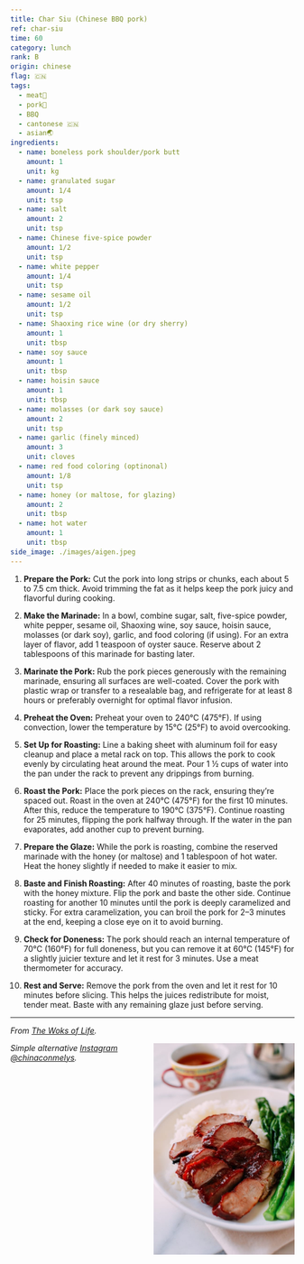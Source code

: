 ```yaml
---
title: Char Siu (Chinese BBQ pork)
ref: char-siu
time: 60
category: lunch
rank: B
origin: chinese
flag: 🇨🇳
tags:
  - meat🥩
  - pork🥓
  - BBQ
  - cantonese 🇨🇳
  - asian🌏
ingredients:
  - name: boneless pork shoulder/pork butt
    amount: 1
    unit: kg
  - name: granulated sugar
    amount: 1/4
    unit: tsp
  - name: salt
    amount: 2
    unit: tsp
  - name: Chinese five-spice powder
    amount: 1/2
    unit: tsp
  - name: white pepper
    amount: 1/4
    unit: tsp
  - name: sesame oil
    amount: 1/2
    unit: tsp
  - name: Shaoxing rice wine (or dry sherry)
    amount: 1
    unit: tbsp
  - name: soy sauce
    amount: 1
    unit: tbsp
  - name: hoisin sauce
    amount: 1
    unit: tbsp
  - name: molasses (or dark soy sauce)
    amount: 2
    unit: tsp
  - name: garlic (finely minced)
    amount: 3
    unit: cloves
  - name: red food coloring (optinonal)
    amount: 1/8
    unit: tsp
  - name: honey (or maltose, for glazing)
    amount: 2
    unit: tbsp
  - name: hot water
    amount: 1
    unit: tbsp
side_image: ./images/aigen.jpeg
---
```


1. **Prepare the Pork:** Cut the pork into long strips or chunks, each about 5 to 7.5 cm thick. Avoid trimming the fat as it helps keep the pork juicy and flavorful during cooking.
  
2. **Make the Marinade:** In a bowl, combine sugar, salt, five-spice powder, white pepper, sesame oil, Shaoxing wine, soy sauce, hoisin sauce, molasses (or dark soy), garlic, and food coloring (if using). For an extra layer of flavor, add 1 teaspoon of oyster sauce. Reserve about 2 tablespoons of this marinade for basting later.

3. **Marinate the Pork:** Rub the pork pieces generously with the remaining marinade, ensuring all surfaces are well-coated. Cover the pork with plastic wrap or transfer to a resealable bag, and refrigerate for at least 8 hours or preferably overnight for optimal flavor infusion.
4. **Preheat the Oven:** Preheat your oven to 240°C (475°F). If using convection, lower the temperature by 15°C (25°F) to avoid overcooking.

5. **Set Up for Roasting:** Line a baking sheet with aluminum foil for easy cleanup and place a metal rack on top. This allows the pork to cook evenly by circulating heat around the meat. Pour 1 ½ cups of water into the pan under the rack to prevent any drippings from burning.
   
6. **Roast the Pork:** Place the pork pieces on the rack, ensuring they’re spaced out. Roast in the oven at 240°C (475°F) for the first 10 minutes. After this, reduce the temperature to 190°C (375°F). Continue roasting for 25 minutes, flipping the pork halfway through. If the water in the pan evaporates, add another cup to prevent burning. 
7. **Prepare the Glaze:** While the pork is roasting, combine the reserved marinade with the honey (or maltose) and 1 tablespoon of hot water. Heat the honey slightly if needed to make it easier to mix.

8. **Baste and Finish Roasting:** After 40 minutes of roasting, baste the pork with the honey mixture. Flip the pork and baste the other side. Continue roasting for another 10 minutes until the pork is deeply caramelized and sticky. For extra caramelization, you can broil the pork for 2–3 minutes at the end, keeping a close eye on it to avoid burning.

9. **Check for Doneness:** The pork should reach an internal temperature of 70°C (160°F) for full doneness, but you can remove it at 60°C (145°F) for a slightly juicier texture and let it rest for 3 minutes. Use a meat thermometer for accuracy.

10. **Rest and Serve:** Remove the pork from the oven and let it rest for 10 minutes before slicing. This helps the juices redistribute for moist, tender meat. Baste with any remaining glaze just before serving.

---

_From [The Woks of Life](https://thewoksoflife.com/chinese-bbq-pork-cha-siu/)._

<img src="images/char_siu.jpg" style="width:250px; float:right;"/>

_Simple alternative [Instagram @chinaconmelys](https://www.instagram.com/reel/C74QJTxtcoN/?utm_source=ig_web_copy_link&igsh=MzRlODBiNWFlZA==)._